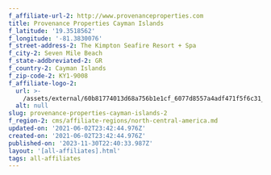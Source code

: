 ```yaml
---
f_affiliate-url-2: http://www.provenanceproperties.com
title: Provenance Properties Cayman Islands
f_latitude: '19.3518562'
f_longitude: '-81.3830076'
f_street-address-2: The Kimpton Seafire Resort + Spa­
f_city-2: Seven Mile Beach­
f_state-addbreviated-2: GR­
f_country-2: Cayman Islands
f_zip-code-2: KY1-9008
f_affiliate-logo-2:
  url: >-
    /assets/external/60b81774013d68a756b1e1cf_6077d8557a4adf471f5f6c31_603310d819fa8content_ppci_colour_rgb-1.jpeg
  alt: null
slug: provenance-properties-cayman-islands-2
f_region-2: cms/affiliate-regions/north-central-america.md
updated-on: '2021-06-02T23:42:44.976Z'
created-on: '2021-06-02T23:42:44.976Z'
published-on: '2023-11-30T22:40:33.987Z'
layout: '[all-affiliates].html'
tags: all-affiliates
---
```



